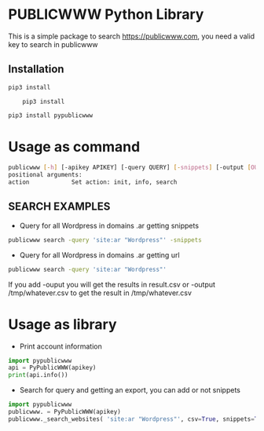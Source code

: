 PUBLICWWW Python Library
========================

This is a simple package to search https://publicwww.com, you need a valid key to search in publicwww

Installation
------------

```bash
pip3 install
```

        pip3 install

```bash
pip3 install pypublicwww
```

Usage as command
================

```bash
publicwww [-h] [-apikey APIKEY] [-query QUERY] [-snippets] [-output [OUTPUT]] action
positional arguments:
action            Set action: init, info, search
```

SEARCH EXAMPLES
---------------

* Query for all Wordpress in domains .ar getting snippets

```bash
publicwww search -query 'site:ar "Wordpress"' -snippets
```

* Query for all Wordpress in domains .ar getting url

```bash
publicwww search -query 'site:ar "Wordpress"' 
```
If you add -ouput you will get the results in result.csv or -output /tmp/whatever.csv to get the result in /tmp/whatever.csv 

Usage as library
================

* Print account information

```python
import pypublicwww
api = PyPublicWWW(apikey)
print(api.info())
```

* Search for query and getting an export, you can add or not snippets

```python
import pypublicwww
publicwww. = PyPublicWWW(apikey)
publicwww._search_websites( 'site:ar "Wordpress"', csv=True, snippets=True)
```
